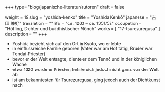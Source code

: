 +++
type= "blog/japanische-literatur/autoren"
draft = false

weight = 19
slug = "yoshida-kenko"
title = "Yoshida Kenkō"
japanese = "吉田 兼好"
translation = ""
life = "ca. 1283 – ca. 1351/52"
occupation = "Höfling, Dichter und buddhistischer Mönch"
works = [
  "17-tsurezuregusa"
]
description = ""
+++


- Yoshida bezieht sich auf den Ort in Kyōto, wo er lebte
- in einflussreiche Familie geboren (Vater war am Hof tätig, Bruder war Tendai-Priester)
- bevor er der Welt entsagte, diente er dem Tennō und in der königlichen Wache 
- etwa 1320 wurde er Priester; kehrte sich jedoch nicht ganz von der Welt ab
- ist am bekanntesten für Tsurezuregusa, ging jedoch auch der Dichtkunst nach